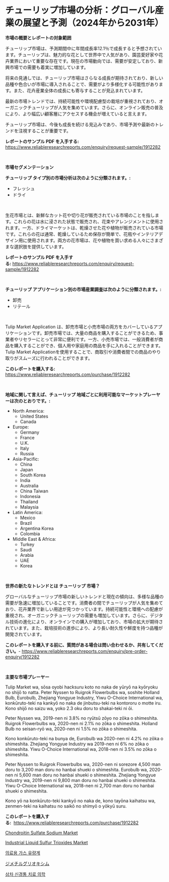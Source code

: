 <p><h1>チューリップ市場の分析：グローバル産業の展望と予測（2024年から2031年）</h1></p><p><strong>市場の概要とレポートの対象範囲</strong></p>
<p><p>チューリップ市場は、予測期間中に年間成長率12.1％で成長すると予想されています。チューリップは、魅力的な花として世界中で人気があり、園芸愛好家や花卉業界において重要な存在です。現在の市場動向では、需要が安定しており、新興市場での需要も着実に増加しています。</p><p>将来の見通しでは、チューリップ市場はさらなる成長が期待されており、新しい品種や色合いが市場に導入されることで、需要がより多様化する可能性があります。また、花卉産業全体の成長にも寄与することが見込まれています。</p><p>最新の市場トレンドでは、持続可能性や環境配慮型の栽培が重視されており、オーガニックチューリップが人気を集めています。さらに、オンライン販売の普及により、より幅広い顧客層にアクセスする機会が増えていると言えます。</p><p>チューリップ市場は、今後も成長を続ける見込みであり、市場予測や最新のトレンドを注視することが重要です。</p></p>
<p><strong>レポートのサンプル PDF を入手する:</strong> <a href="https://www.reliableresearchreports.com/enquiry/request-sample/1912282">https://www.reliableresearchreports.com/enquiry/request-sample/1912282</a></p>
<p>&nbsp;</p>
<p><strong>市場セグメンテーション</strong></p>
<p><strong>チューリップ タイプ別の市場分析は次のように分類されます。:</strong></p>
<p><ul><li>フレッシュ</li><li>ドライ</li></ul></p>
<p>&nbsp;</p>
<p><p>生花市場とは、新鮮なカット花や切り花が販売されている市場のことを指します。これらの花は水に浸された状態で販売され、花束やアレンジメントに使用されます。一方、ドライマーケットは、乾燥させた花や植物が販売されている市場です。これらの花は通常、乾燥しているため保存が簡単で、花瓶やインテリアデザイン用に使用されます。両方の花市場は、花や植物を買い求める人々にさまざまな選択肢を提供しています。</p></p>
<p><strong>レポートのサンプル PDF を入手する:</strong>&nbsp;<a href="https://www.reliableresearchreports.com/enquiry/request-sample/1912282">https://www.reliableresearchreports.com/enquiry/request-sample/1912282</a></p>
<p>&nbsp;</p>
<p><strong> チューリップ アプリケーション別の市場産業調査は次のように分類されます。:</strong></p>
<p><ul><li>卸売</li><li>リテール</li></ul></p>
<p>&nbsp;</p>
<p><p>Tulip Market Application は、卸売市場と小売市場の両方をカバーしているアプリケーションです。卸売市場では、大量の商品を購入することができるため、事業者やリセラーにとって非常に便利です。一方、小売市場では、一般消費者が商品を購入することができ、個人用や家庭用の商品を手に入れることができます。Tulip Market Applicationを使用することで、商取引や消費者間での商品のやり取りがスムーズに行われることができます。</p></p>
<p><strong>このレポートを購入する:</strong>&nbsp; <a href="https://www.reliableresearchreports.com/purchase/1912282">https://www.reliableresearchreports.com/purchase/1912282</a></p>
<p>&nbsp;</p>
<p><strong>地域に関して言えば、チューリップ 地域ごとに利用可能なマーケットプレーヤーは次のとおりです。:</strong></p>
<p><ul>
    <li>
        North America:
        <ul>
            <li>United States</li>
            <li>Canada</li>
        </ul>
    </li>
    <li>
        Europe:
        <ul>
            <li>Germany</li>
            <li>France</li>
            <li>U.K.</li>
            <li>Italy</li>
            <li>Russia</li>
        </ul>
    </li>
    <li>
        Asia-Pacific:
        <ul>
            <li>China</li>
            <li>Japan</li>
            <li>South Korea</li>
            <li>India</li>
            <li>Australia</li>
            <li>China Taiwan</li>
            <li>Indonesia</li>
            <li>Thailand</li>
            <li>Malaysia</li>
        </ul>
    </li>
    <li>
        Latin America:
        <ul>
            <li>Mexico</li>
            <li>Brazil</li>
            <li>Argentina Korea</li>
            <li>Colombia</li>
        </ul>
    </li>
    <li>
        Middle East & Africa:
        <ul>
            <li>Turkey</li>
            <li>Saudi</li>
            <li>Arabia</li>
            <li>UAE</li>
            <li>Korea</li>
        </ul>
    </li>
    </ul></p>
<p>&nbsp;</p>
<p><strong>世界の新たなトレンドとは チューリップ 市場？</strong></p>
<p><p>グローバルなチューリップ市場の新しいトレンドと現在の傾向は、多様な品種の需要が急速に増加していることです。消費者の間でチューリップが人気を集めており、花卉業界で新しい用途が見つかっています。持続可能性と環境への配慮が重視され、オーガニックチューリップの需要も増加しています。さらに、デジタル技術の進化により、オンラインでの購入が増加しており、市場の拡大が期待されています。また、栽培技術の進歩により、より長い耐久性や鮮度を持つ品種が開発されています。</p></p>
<p><strong>このレポートを購入する前に、質問がある場合は問い合わせるか、共有してください。</strong>- <a href="https://www.reliableresearchreports.com/enquiry/pre-order-enquiry/1912282">https://www.reliableresearchreports.com/enquiry/pre-order-enquiry/1912282</a></p>
<p>&nbsp;</p>
<p><strong>主要な市場プレーヤー</strong></p>
<p><p>Tulip Market wa, sōsa oyobi hacksuru koto no naka de yūryō na kyōryoku no shijō to natta. Peter Nyssen to Ruigrok Flowerbulbs wa, soshite Holland Bulb, Eurobulb, Zhejiang Yongyue Industry, Yiwu O-Choice International wa, konkūruto-teki na kankyō no naka de jinbutsu-teki na kontororu o motte iru. Kono shijō no saizu wa, yoko 2.3 oku doru to shakai-teki ni ōi.</p><p>Peter Nyssen wa, 2019-nen ni 3.8% no ryūtsū zōyo no zōka o shimeshita. Ruigrok Flowerbulbs wa, 2020-nen ni 2.1% no zōka o shimeshita. Holland Bulb no seisan-ryō wa, 2020-nen ni 1.5% no zōka o shimeshita.</p><p>Kono konkūruto-teki na bunya de, Eurobulb wa 2020-nen ni 4.2% no zōka o shimeshita. Zhejiang Yongyue Industry wa 2019-nen ni 6% no zōka o shimeshita. Yiwu O-Choice International wa, 2018-nen ni 3.5% no zōka o shimeshita.</p><p>Peter Nyssen to Ruigrok Flowerbulbs wa, 2020-nen ni sorezore 4,500 man doru to 3,200 man doru no hanbai shueki o shimeshita. Eurobulb wa, 2020-nen ni 5,600 man doru no hanbai shueki o shimeshita. Zhejiang Yongyue Industry wa, 2019-nen ni 9,800 man doru no hanbai shueki o shimeshita. Yiwu O-Choice International wa, 2018-nen ni 2,700 man doru no hanbai shueki o shimeshita.</p><p>Kono yō na konkūruto-teki kankyō no naka de, kono tayōna kaihatsu wa, zenmen-teki na kaihatsu no saikō no shimyō o yōkyū suru.</p></p>
<p><strong>このレポートを購入する:</strong>&nbsp;&nbsp;<a href="https://www.reliableresearchreports.com/purchase/1912282">https://www.reliableresearchreports.com/purchase/1912282</a></p>
<p><p><a href="https://issuu.com/reportprime-2/docs/chondroitin-sulfate-sodium-market-size-2030.pptx">Chondroitin Sulfate Sodium Market</a></p><p><a href="https://github.com/johnbach50/Market-Research-Report-List-2/blob/main/industrial-liquid-sulfur-trioxides-market.md">Industrial Liquid Sulfur Trioxides Market</a></p><p><a href="https://github.com/vsap75a286l/Market-Research-Report-List-1/blob/main/76456371349.md">의료용 가스 유량계</a></p><p><a href="https://medium.com/@kelsitorphy644/%E3%82%B8%E3%83%A1%E3%83%81%E3%83%AB%E3%82%B0%E3%83%AA%E3%82%AA%E3%82%AD%E3%82%B7%E3%83%A0%E5%B8%82%E5%A0%B4%E3%81%AE%E8%A6%8F%E6%A8%A1-cagr-%E3%83%88%E3%83%AC%E3%83%B3%E3%83%892024%E5%B9%B4%E3%81%8B%E3%82%892030%E5%B9%B4%E3%81%BE%E3%81%A7-dacaf7962c81">ジメチルグリオキシム</a></p><p><a href="https://github.com/idcefvhkdut6/Market-Research-Report-List-1/blob/main/83872551348.md">삼차 신경통 치료 의학</a></p></p>